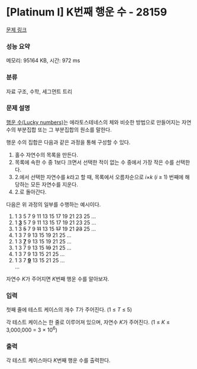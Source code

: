 # [Platinum I] K번째 행운 수 - 28159 

[문제 링크](https://www.acmicpc.net/problem/28159) 

### 성능 요약

메모리: 95164 KB, 시간: 972 ms

### 분류

자료 구조, 수학, 세그먼트 트리

### 문제 설명

<p><a href="https://en.wikipedia.org/wiki/Lucky_number">행운 수(Lucky numbers)</a>는 에라토스테네스의 체와 비슷한 방법으로 만들어지는 자연수의 부분집합 또는 그 부분집합의 원소를 말한다.</p>

<p>행운 수의 집합은 다음과 같은 과정을 통해 구성할 수 있다.</p>

<ol>
	<li>홀수 자연수의 목록을 만든다.</li>
	<li>목록에 속한 수 중 1보다 크면서 선택한 적이 없는 수 중에서 가장 작은 수를 선택한다.</li>
	<li>2.에서 선택한 자연수를 <em>k</em>라고 할 때, 목록에서 오름차순으로 <em>i</em>×<em>k</em> (<em>i</em> ≥ 1) 번째에 해당하는 모든 자연수를 지운다.</li>
	<li>2.로 돌아간다.</li>
</ol>

<p>다음은 위 과정의 일부를 수행하는 예시이다.</p>

<ol>
	<li value="1">1 3 5 7 9 11 13 15 17 19 21 23 25 …</li>
	<li value="2">1 <u><strong>3</strong></u> 5 7 9 11 13 15 17 19 21 23 25 …</li>
	<li value="3">1 3 <s>5</s> 7 9 <s>11</s> 13 15 <s>17</s> 19 21 <s>23</s> 25 …</li>
	<li value="4">1 3 7 9 13 15 19 21 25 …</li>
	<li value="2">1 3 <u><strong>7</strong></u> 9 13 15 19 21 25 …</li>
	<li value="3">1 3 7 9 13 15 <s>19</s> 21 25 …</li>
	<li value="4">1 3 7 9 13 15 21 25 …</li>
	<li value="2">1 3 7 <u><strong>9</strong></u> 13 15 21 25 …</li>
	<li style="list-style-type:none;">…</li>
</ol>

<p>자연수 <em>K</em>가 주어지면 <em>K</em>번째 행운 수를 알아보자.</p>

### 입력 

 <p>첫째 줄에 테스트 케이스의 개수 <em>T</em>가 주어진다. (1 ≤ <em>T</em> ≤ 5)</p>

<p>각 테스트 케이스는 한 줄로 이루어져 있으며, 자연수 <em>K</em>가 주어진다. (1 ≤ <em>K</em> ≤ 3,000,000 = 3 × 10<sup>6</sup>)</p>

### 출력 

 <p>각 테스트 케이스마다 <em>K</em>번째 행운 수를 출력한다.</p>

